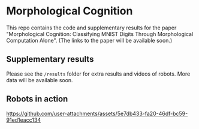 # Morphological Cognition

This repo contains the code and supplementary results for the paper "Morphological Cognition: Classifying MNIST Digits Through Morphological Computation Alone". (The links to the paper will be available soon.)

## Supplementary results

Please see the `/results` folder for extra results and videos of robots. More data will be available soon.

## Robots in action

https://github.com/user-attachments/assets/5e7db433-fa20-46df-bc59-91ed1eacc134

